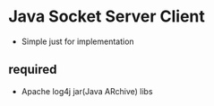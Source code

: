 # Java Socket Server Client
- Simple just for implementation


## required
- Apache log4j jar(Java ARchive) libs